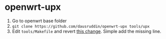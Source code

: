 # openwrt-upx

1. Go to openwrt base folder
2. `git clone https://github.com/dausruddin/openwrt-upx tools/upx`
3. Edit `tools/Makefile` and revert [this change](https://github.com/openwrt/openwrt/commit/0685f2a66cbb4d39417f168cfb37ae6fa7dbf6cb#diff-e327741dae7d1efd73c66ab134d50ac2c56187d814c443bb55464272b8b44113). Simple add the missing line.



